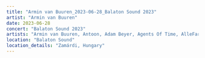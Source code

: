 ```yaml
---
title: "Armin van Buuren_2023-06-28_Balaton Sound 2023"
artist: "Armin van Buuren"
date: 2023-06-28
concert: "Balaton Sound 2023"
artists: "Armin van Buuren, Antoon, Adam Beyer, Agents Of Time, AlleFarben, Bru-C"
location: "Balaton Sound"
location_details: "Zamárdi, Hungary"
---
```

